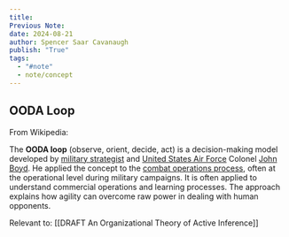 ```yaml
---
title:
Previous Note:
date: 2024-08-21
author: Spencer Saar Cavanaugh
publish: "True"
tags:
  - "#note"
  - note/concept
---
```


## OODA Loop

From Wikipedia:

The **OODA loop** (observe, orient, decide, act) is a decision-making model developed by [military strategist](https://en.wikipedia.org/wiki/Military_strategy "Military strategy") and [United States Air Force](https://en.wikipedia.org/wiki/United_States_Air_Force "United States Air Force") Colonel [John Boyd](<https://en.wikipedia.org/wiki/John_Boyd_(military_strategist)> "John Boyd (military strategist)"). He applied the concept to the [combat operations process](https://en.wikipedia.org/wiki/Combat_operations_process "Combat operations process"), often at the operational level during military campaigns. It is often applied to understand commercial operations and learning processes. The approach explains how agility can overcome raw power in dealing with human opponents.

Relevant to: [[DRAFT An Organizational Theory of Active Inference]]
